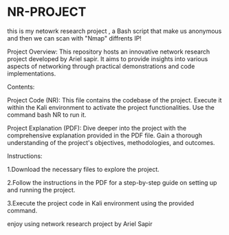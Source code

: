 # NR-PROJECT
this is my netowrk research project , a Bash script that make us anonymous and then we can scan with "Nmap" diffrents IP!

Project Overview:
This repository hosts an innovative network research project developed by Ariel sapir. It aims to provide insights into various aspects of networking through practical demonstrations and code implementations.

Contents:

Project Code (NR):
This file contains the codebase of the project. Execute it within the Kali environment to activate the project functionalities. Use the command bash NR to run it.

Project Explanation (PDF):
Dive deeper into the project with the comprehensive explanation provided in the PDF file. Gain a thorough understanding of the project's objectives, methodologies, and outcomes.

Instructions:

1.Download the necessary files to explore the project.

2.Follow the instructions in the PDF for a step-by-step guide on setting up and running the project.

3.Execute the project code in Kali environment using the provided command.

enjoy using network research project by Ariel Sapir

